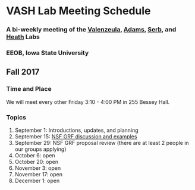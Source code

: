 # VASH Lab Meeting Schedule

### A bi-weekly meeting of the [Valenzeula](http://www.public.iastate.edu/~nvalenzu/), [Adams](http://www.public.iastate.edu/~dcadams/), [Serb](http://serb.public.iastate.edu/http___jeanneserb_HOME.html/HOME.html), and [Heath](http://phyloworks.org/) Labs

### EEOB, Iowa State University

## Fall 2017
### Time and Place

We will meet every other Friday 3:10 - 4:00 PM in 255 Bessey Hall.

### Topics

1. September 1: Introductions, updates, and planning 
2. September 15: [NSF GRF discussion and examples](http://phyloworks.org/vash-meeting/nsfgrf-resources)
3. September 29: NSF GRF proposal review (there are at least 2 people in our groups applying)
4. October 6: open
5. October 20: open
6. November 3: open
7. November 17: open
8. December 1: open